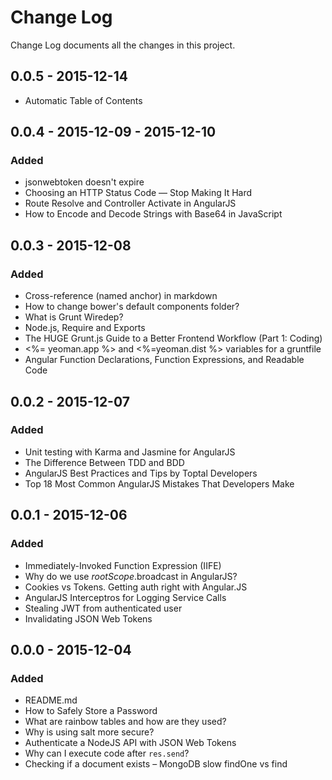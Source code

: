 # Change Log
Change Log documents all the changes in this project.

## 0.0.5 - 2015-12-14
- Automatic Table of Contents

## 0.0.4 - 2015-12-09 - 2015-12-10
### Added
- jsonwebtoken doesn't expire
- Choosing an HTTP Status Code — Stop Making It Hard
- Route Resolve and Controller Activate in AngularJS
- How to Encode and Decode Strings with Base64 in JavaScript

## 0.0.3 - 2015-12-08
### Added
- Cross-reference (named anchor) in markdown
- How to change bower's default components folder?
- What is Grunt Wiredep?
- Node.js, Require and Exports
- The HUGE Grunt.js Guide to a Better Frontend Workflow (Part 1: Coding)
- <%= yeoman.app %> and <%=yeoman.dist %> variables for a gruntfile
- Angular Function Declarations, Function Expressions, and Readable Code

## 0.0.2 - 2015-12-07
### Added
- Unit testing with Karma and Jasmine for AngularJS
- The Difference Between TDD and BDD
- AngularJS Best Practices and Tips by Toptal Developers
- Top 18 Most Common AngularJS Mistakes That Developers Make

## 0.0.1 - 2015-12-06
### Added
- Immediately-Invoked Function Expression (IIFE)
- Why do we use $rootScope.$broadcast in AngularJS?
- Cookies vs Tokens. Getting auth right with Angular.JS
- AngularJS Interceptros for Logging Service Calls
- Stealing JWT from authenticated user
- Invalidating JSON Web Tokens

## 0.0.0 - 2015-12-04
### Added
- README.md
- How to Safely Store a Password
- What are rainbow tables and how are they used?
- Why is using salt more secure?
- Authenticate a NodeJS API with JSON Web Tokens
- Why can I execute code after `res.send`?
- Checking if a document exists – MongoDB slow findOne vs find
